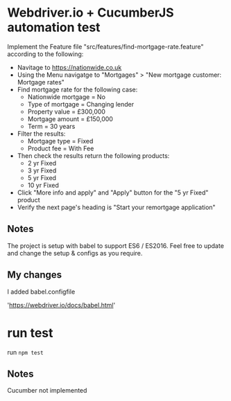 Webdriver.io + CucumberJS automation test
====================

Implement the Feature file "src/features/find-mortgage-rate.feature" according to the following:

- Navitage to https://nationwide.co.uk
- Using the Menu navigatge to "Mortgages" > "New mortgage customer: Mortgage rates"
- Find mortgage rate for the following case:
  - Nationwide mortgage = No
  - Type of mortgage = Changing lender
  - Property value = £300,000
  - Mortgage amount = £150,000
  - Term = 30 years
- Filter the results:
  - Mortgage type = Fixed
  - Product fee = With Fee
- Then check the results return the following products:
  - 2 yr Fixed
  - 3 yr Fixed
  - 5 yr Fixed
  - 10 yr Fixed
- Click "More info and apply" and "Apply" button for the "5 yr Fixed" product
- Verify the next page's heading is "Start your remortgage application"

## Notes
The project is setup with babel to support ES6 / ES2016.
Feel free to update and change the setup & configs as you require.

## My changes
I added babel.configfile 

 'https://webdriver.io/docs/babel.html'



# run test
run `npm test`


## Notes
Cucumber not implemented 
